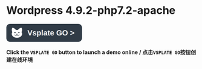 # Wordpress 4.9.2-php7.2-apache

<a href="https://www.vsplate.com/?docker-compose=https://github.com/vsplate/dcenvs/wordpress/4.9.2-php7.2-apache"><img alt="VSPLATE GO" src="https://raw.githubusercontent.com/vsplate/images/master/vsgo_btn.png" width="200px"></a>

**Click the `VSPLATE GO` button to launch a demo online / 点击`VSPLATE GO`按钮创建在线环境**